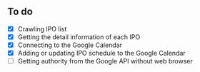 ## To do
- [x] Crawling IPO list
- [x] Getting the detail information of each IPO
- [x] Connecting to the Google Calendar
- [x] Adding or updating IPO schedule to the Google Calendar
- [ ] Getting authority from the Google API without web browser
